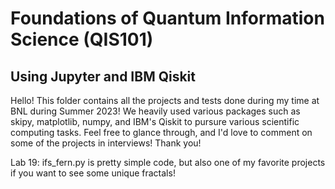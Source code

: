 # Foundations of Quantum Information Science (QIS101)

## Using Jupyter and IBM Qiskit

Hello! This folder contains all the projects and tests done during my time at BNL during Summer 2023! We heavily used various packages such as skipy, matplotlib, numpy, and IBM's Qiskit to pursure various scientific computing tasks. Feel free to glance through, and I'd love to comment on some of the projects in interviews! Thank you!

Lab 19: ifs_fern.py is pretty simple code, but also one of my favorite projects if you want to see some unique fractals!
